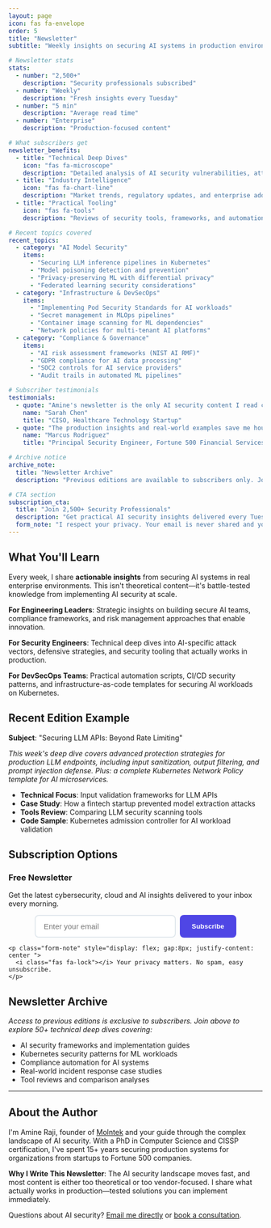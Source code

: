 ```yaml
---
layout: page
icon: fas fa-envelope
order: 5
title: "Newsletter"
subtitle: "Weekly insights on securing AI systems in production environments. Real-world solutions from the trenches of enterprise AI security."

# Newsletter stats
stats:
  - number: "2,500+"
    description: "Security professionals subscribed"
  - number: "Weekly"
    description: "Fresh insights every Tuesday"
  - number: "5 min"
    description: "Average read time"
  - number: "Enterprise"
    description: "Production-focused content"

# What subscribers get
newsletter_benefits:
  - title: "Technical Deep Dives"
    icon: "fas fa-microscope"
    description: "Detailed analysis of AI security vulnerabilities, attack vectors, and mitigation strategies with code examples and implementation guides."
  - title: "Industry Intelligence"
    icon: "fas fa-chart-line"
    description: "Market trends, regulatory updates, and enterprise adoption patterns that impact AI security strategy and budget allocation."
  - title: "Practical Tooling"
    icon: "fas fa-tools"
    description: "Reviews of security tools, frameworks, and automation scripts that actually work in production Kubernetes environments."

# Recent topics covered
recent_topics:
  - category: "AI Model Security"
    items:
      - "Securing LLM inference pipelines in Kubernetes"
      - "Model poisoning detection and prevention"
      - "Privacy-preserving ML with differential privacy"
      - "Federated learning security considerations"
  - category: "Infrastructure & DevSecOps"
    items:
      - "Implementing Pod Security Standards for AI workloads"
      - "Secret management in MLOps pipelines"
      - "Container image scanning for ML dependencies"
      - "Network policies for multi-tenant AI platforms"
  - category: "Compliance & Governance"
    items:
      - "AI risk assessment frameworks (NIST AI RMF)"
      - "GDPR compliance for AI data processing"
      - "SOC2 controls for AI service providers"
      - "Audit trails in automated ML pipelines"

# Subscriber testimonials
testimonials:
  - quote: "Amine's newsletter is the only AI security content I read cover to cover. It's technical enough to be useful but practical enough to implement immediately."
    name: "Sarah Chen"
    title: "CISO, Healthcare Technology Startup"
  - quote: "The production insights and real-world examples save me hours of research every week. Essential reading for anyone securing AI at scale."
    name: "Marcus Rodriguez"
    title: "Principal Security Engineer, Fortune 500 Financial Services"

# Archive notice
archive_note:
  title: "Newsletter Archive"
  description: "Previous editions are available to subscribers only. Join to access our complete archive of 50+ technical deep dives."

# CTA section
subscription_cta:
  title: "Join 2,500+ Security Professionals"
  description: "Get practical AI security insights delivered every Tuesday. No spam, unsubscribe anytime."
  form_note: "I respect your privacy. Your email is never shared and you can unsubscribe with one click."
---
```


## What You'll Learn

Every week, I share **actionable insights** from securing AI systems in real enterprise environments. This isn't theoretical content—it's battle-tested knowledge from implementing AI security at scale.

**For Engineering Leaders**: Strategic insights on building secure AI teams, compliance frameworks, and risk management approaches that enable innovation.

**For Security Engineers**: Technical deep dives into AI-specific attack vectors, defensive strategies, and security tooling that actually works in production.

**For DevSecOps Teams**: Practical automation scripts, CI/CD security patterns, and infrastructure-as-code templates for securing AI workloads on Kubernetes.

## Recent Edition Example

**Subject**: "Securing LLM APIs: Beyond Rate Limiting"

_This week's deep dive covers advanced protection strategies for production LLM endpoints, including input sanitization, output filtering, and prompt injection defense. Plus: a complete Kubernetes Network Policy template for AI microservices._

- **Technical Focus**: Input validation frameworks for LLM APIs
- **Case Study**: How a fintech startup prevented model extraction attacks
- **Tools Review**: Comparing LLM security scanning tools
- **Code Sample**: Kubernetes admission controller for AI workload validation

## Subscription Options

<div class="newsletter-signup">
  <div class="signup-form">
    <h3>Free Newsletter</h3>
    <p>Get the latest cybersecurity, cloud and AI insights delivered to your inbox every morning.</p>

   <form action="https://app.kit.com/forms/8229727/subscriptions"
         id="newsletter-form"
         onsubmit="trackNewsletterSignup(); return true;"
         target="_blank"
         method="post"
      style="display: flex; gap: 8px; justify-content: center; flex-wrap: wrap; max-width: 400px; margin: 0 auto;">
        <input type="email" name="email_address" placeholder="Enter your email" required style="flex: 1; min-width: 250px; padding: 12px 16px; border: 2px solid #e1e8ed; border-radius: 8px; font-size: 15px; outline: none; transition: border-color 0.3s;">
        <button type="submit" style="background: #4f46e5; color: white; padding: 12px 24px; border: none; border-radius: 8px; font-weight: 600; cursor: pointer; min-width: 100px; transition: background 0.3s;">
          Subscribe
        </button>
   </form>

    <p class="form-note" style="display: flex; gap:8px; justify-content: center ">
      <i class="fas fa-lock"></i> Your privacy matters. No spam, easy unsubscribe.
    </p>

  </div>
</div>

## Newsletter Archive

_Access to previous editions is exclusive to subscribers. Join above to explore 50+ technical deep dives covering:_

- AI security frameworks and implementation guides
- Kubernetes security patterns for ML workloads
- Compliance automation for AI systems
- Real-world incident response case studies
- Tool reviews and comparison analyses

---

## About the Author

I'm Amine Raji, founder of [Molntek](https://molntek.com) and your guide through the complex landscape of AI security. With a PhD in Computer Science and CISSP certification, I've spent 15+ years securing production systems for organizations from startups to Fortune 500 companies.

**Why I Write This Newsletter**: The AI security landscape moves fast, and most content is either too theoretical or too vendor-focused. I share what actually works in production—tested solutions you can implement immediately.

Questions about AI security? [Email me directly](mailto:amine@molntek.com) or [book a consultation](/consultation).
